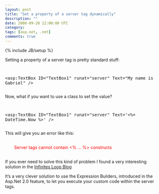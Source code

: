 ```yaml
---
layout: post
title: "Set a property of a server tag dynamically"
description: ""
date: 2008-09-28 12:00:00 UTC
category: 
tags: [asp.net, .net]
comments: true
---
```

{% include JB/setup %}

<div id="post">
<p>Setting a property of a server tag is pretty standard stuff:</p>
<pre class="brush: csharp" title="code">

&lt;asp:TextBox ID=&quot;TextBox1&quot; runat=&quot;server&quot; Text=&quot;My name is Gabriel&quot; /&gt;
</pre>
<p>Now, what if you want to use a class to set the value?</p>
<pre class="brush: csharp" title="code">

&lt;asp:TextBox ID=&quot;TextBox1&quot; runat=&quot;server&quot; Text='&lt;%= DateTime.Now %&gt;' /&gt;
</pre>
<p>This will give you an error like this:</p>
<p style="margin: 30px; color: red;">Server tags cannot contain &lt;% ... %&gt;  constructs</p>
<p>If you ever need to solve this kind of problem I found a very interesting  solution in the <a href="http://weblogs.asp.net/infinitiesloop/archive/2006/08/09/The-CodeExpressionBuilder.aspx">Infinites  Loop Blog</a></p>
<p>It&rsquo;s a very clever solution to use the Expression Builders, introduced in the  Asp.Net 2.0 feature, to let you execute your custom code within the server tags.</p>
</div>